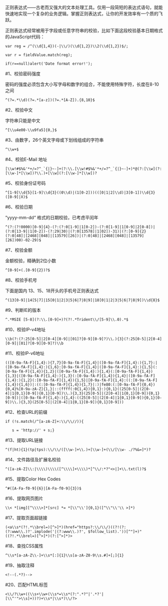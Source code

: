 正则表达式——古老而又强大的文本处理工具。仅用一段简短的表达式语句，就能快速地实现一个复杂的业务逻辑。掌握正则表达式，让你的开发效率有一个质的飞跃。



正则表达式经常被用于字段或任意字符串的校验，比如下面这段校验基本日期格式的JavaScript代码：



    var reg = /^(\\d{1,4})(-|\\/)(\\d{1,2})\\2(\\d{1,2})$/; 

    var r = fieldValue.match(reg);             

    if(r==null)alert('Date format error!');



#1、校验密码强度

密码的强度必须包含大小写字母和数字的组合，不能使用特殊字符，长度在8-10之间



    ^(?=.*\\d)(?=.*[a-z])(?=.*[A-Z]).{8,10}$



#2、校验中文

字符串只能是中文



    ^[\\u4e00-\\u9fa5]{0,}$



#3、由数字，26个英文字母或下划线组成的字符串

    

    ^\\w+$



#4、校验E-Mail 地址



    [\\w!#$%&'*+/=?^_`{|}~-]+(?:\\.[\\w!#$%&'*+/=?^_`{|}~-]+)*@(?:[\\w](?:[\\w-]*[\\w])?\\.)+[\\w](?:[\\w-]*[\\w])?



#5、校验身份证号码



    ^[1-9]\\d{5}[1-9]\\d{3}((0\\d)|(1[0-2]))(([0|1|2]\\d)|3[0-1])\\d{3}([0-9]|X)$



#6、校验日期

“yyyy-mm-dd“ 格式的日期校验，已考虑平闰年



    ^(?:(?!0000)[0-9]{4}-(?:(?:0[1-9]|1[0-2])-(?:0[1-9]|1[0-9]|2[0-8])|(?:0[13-9]|1[0-2])-(?:29|30)|(?:0[13578]|1[02])-31)|(?:[0-9]{2}(?:0[48]|[2468][048]|[13579][26])|(?:0[48]|[2468][048]|[13579][26])00)-02-29)$



#7、校验金额

金额校验，精确到2位小数

    

    ^[0-9]+(.[0-9]{2})?$



#8、校验手机号

下面是国内 13、15、18开头的手机号正则表达式



    ^(13[0-9]|14[5|7]|15[0|1|2|3|5|6|7|8|9]|18[0|1|2|3|5|6|7|8|9])\\d{8}$



#9、判断IE的版本



    ^.*MSIE [5-8](?:\\.[0-9]+)?(?!.*Trident\\/[5-9]\\.0).*$



#10、校验IP-v4地址



    \\b(?:(?:25[0-5]|2[0-4][0-9]|[01]?[0-9][0-9]?)\\.){3}(?:25[0-5]|2[0-4][0-9]|[01]?[0-9][0-9]?)\\b



#11、校验IP-v6地址



    (([0-9a-fA-F]{1,4}:){7,7}[0-9a-fA-F]{1,4}|([0-9a-fA-F]{1,4}:){1,7}:|([0-9a-fA-F]{1,4}:){1,6}:[0-9a-fA-F]{1,4}|([0-9a-fA-F]{1,4}:){1,5}(:[0-9a-fA-F]{1,4}){1,2}|([0-9a-fA-F]{1,4}:){1,4}(:[0-9a-fA-F]{1,4}){1,3}|([0-9a-fA-F]{1,4}:){1,3}(:[0-9a-fA-F]{1,4}){1,4}|([0-9a-fA-F]{1,4}:){1,2}(:[0-9a-fA-F]{1,4}){1,5}|[0-9a-fA-F]{1,4}:((:[0-9a-fA-F]{1,4}){1,6})|:((:[0-9a-fA-F]{1,4}){1,7}|:)|fe80:(:[0-9a-fA-F]{0,4}){0,4}%[0-9a-zA-Z]{1,}|::(ffff(:0{1,4}){0,1}:){0,1}((25[0-5]|(2[0-4]|1{0,1}[0-9]){0,1}[0-9])\\.){3,3}(25[0-5]|(2[0-4]|1{0,1}[0-9]){0,1}[0-9])|([0-9a-fA-F]{1,4}:){1,4}:((25[0-5]|(2[0-4]|1{0,1}[0-9]){0,1}[0-9])\\.){3,3}(25[0-5]|(2[0-4]|1{0,1}[0-9]){0,1}[0-9]))



#12、检查URL的前缀

    if (!s.match(/^[a-zA-Z]+:\\/\\//)){

       s = 'http://' + s;}



#13、提取URL链接

    ^(f|ht){1}(tp|tps):\\/\\/([\\w-]+\\.)+[\\w-]+(\\/[\\w- ./?%&=]*)?



#14、文件路径及扩展名校验

    ^([a-zA-Z]\\:|\\\\)\\\\([^\\\\]+\\\\)*[^\\/:*?"<>|]+\\.txt(l)?$



#15、提取Color Hex  Codes

    ^#([A-Fa-f0-9]{6}|[A-Fa-f0-9]{3})$



#16、提取网页图片

    \\< *[img][^\\\\>]*[src] *= *[\\"\\']{0,1}([^\\"\\'\\ >]*)



#17、提取页面超链接

    (<a\\s*(?!.*\\brel=)[^>]*)(href="https?:\\/\\/)((?!(?:(?:www\\.)?'.implode('|(?:www\\.)?', $follow_list).'))[^"]+)"((?!.*\\brel=)[^>]*)(?:[^>]*)>



#18、查找CSS属性

    ^\\s*[a-zA-Z\\-]+\\s*[:]{1}\\s[a-zA-Z0-9\\s.#]+[;]{1}



#19、抽取注释

    <!--(.*?)-->



#20、匹配HTML标签

    <\\/?\\w+((\\s+\\w+(\\s*=\\s*(?:".*?"|'.*?'|[\\^'">\\s]+))?)+\\s*|\\s*)\\/?>
